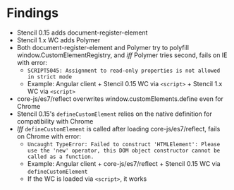 # Findings

* Stencil 0.15 adds document-register-element
* Stencil 1.x WC adds Polymer
* Both document-register-element and Polymer try to polyfill window.CustomElementRegistry, and *iff* Polymer tries second, fails on IE with error:
  * `SCRIPT5045: Assignment to read-only properties is not allowed in strict mode`
  * Example: Angular client + Stencil 0.15 WC via `<script>` + Stencil 1.x WC via `<script>`
* core-js/es7/reflect overwrites window.customElements.define even for Chrome
* Stencil 0.15's `defineCustomElement` relies on the native definition for compatibility with Chrome
* *Iff* `defineCustomElement` is called after loading core-js/es7/reflect, fails on Chrome with error:
  * `Uncaught TypeError: Failed to construct 'HTMLElement': Please use the 'new' operator, this DOM object constructor cannot be called as a function.`
  * Example: Angular client + core-js/es7/reflect + Stencil 0.15 WC via `defineCustomElement`
  * If the WC is loaded via `<script>`, it works

